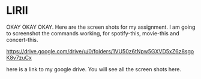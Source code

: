# LIRII
OKAY OKAY OKAY. Here are the screen shots for my assignment. I am going to screenshot the commands working, for spotify-this, movie-this and concert-this.

https://drive.google.com/drive/u/0/folders/1VU50z6tNpw5GXVD5xZ6z8sgoK8v7zuCx

here is a link to my google drive. You will see all the screen shots here.